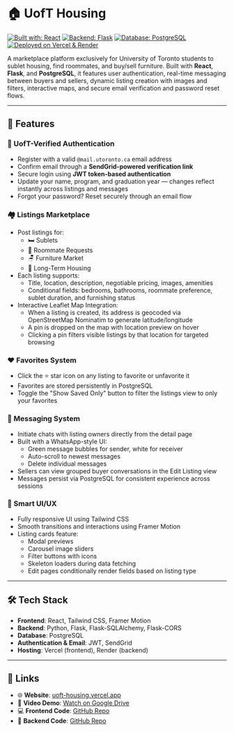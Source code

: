 # 🏠 UofT Housing

[![Built with: React](https://img.shields.io/badge/Built%20with-React-61DAFB?style=for-the-badge&logo=react&logoColor=black)](https://reactjs.org/)
[![Backend: Flask](https://img.shields.io/badge/Backend-Flask-000000?style=for-the-badge&logo=flask&logoColor=white)](https://flask.palletsprojects.com/)
[![Database: PostgreSQL](https://img.shields.io/badge/Database-PostgreSQL-336791?style=for-the-badge&logo=postgresql&logoColor=white)](https://www.postgresql.org/)
[![Deployed on Vercel & Render](https://img.shields.io/badge/Hosted%20on-Vercel%20&%20Render-000000?style=for-the-badge&logo=vercel&logoColor=white)](https://uoft-housing.vercel.app)

A marketplace platform exclusively for University of Toronto students to sublet housing, find roommates, and buy/sell furniture. Built with **React**, **Flask**, and **PostgreSQL**, it features user authentication, real-time messaging between buyers and sellers, dynamic listing creation with images and filters, interactive maps, and secure email verification and password reset flows.

---

## 🚀 Features

### 🔐 UofT-Verified Authentication
- Register with a valid `@mail.utoronto.ca` email address
- Confirm email through a **SendGrid-powered verification link**
- Secure login using **JWT token-based authentication**
- Update your name, program, and graduation year — changes reflect instantly across listings and messages
- Forgot your password? Reset securely through an email flow

### 🏘️ Listings Marketplace
- Post listings for:
  - 🛏️ Sublets
  - 🧍 Roommate Requests
  - 🪑 Furniture Market
  - 🏡 Long-Term Housing
- Each listing supports:
  - Title, location, description, negotiable pricing, images, amenities
  - Conditional fields: bedrooms, bathrooms, roommate preference, sublet duration, and furnishing status
- Interactive Leaflet Map Integration:
  - When a listing is created, its address is geocoded via OpenStreetMap Nominatim to generate latitude/longitude
  - A pin is dropped on the map with location preview on hover
  - Clicking a pin filters visible listings by that location for targeted browsing

### ❤️ Favorites System
- Click the ⭐ star icon on any listing to favorite or unfavorite it
- Favorites are stored persistently in PostgreSQL
- Toggle the "Show Saved Only" button to filter the listings view to only your favorites

### 💬 Messaging System
- Initiate chats with listing owners directly from the detail page
- Built with a WhatsApp-style UI:
  - Green message bubbles for sender, white for receiver
  - Auto-scroll to newest messages
  - Delete individual messages
- Sellers can view grouped buyer conversations in the Edit Listing view
- Messages persist via PostgreSQL for consistent experience across sessions

### 🧠 Smart UI/UX
- Fully responsive UI using Tailwind CSS
- Smooth transitions and interactions using Framer Motion
- Listing cards feature:
  - Modal previews
  - Carousel image sliders
  - Filter buttons with icons
  - Skeleton loaders during data fetching
  - Edit pages conditionally render fields based on listing type

---

## 🛠 Tech Stack

- **Frontend**: React, Tailwind CSS, Framer Motion  
- **Backend**: Python, Flask, Flask-SQLAlchemy, Flask-CORS  
- **Database**: PostgreSQL  
- **Authentication & Email**: JWT, SendGrid  
- **Hosting**: Vercel (frontend), Render (backend)

---

## 🔗 Links

- 🌐 **Website**: [uoft-housing.vercel.app](https://uoft-housing.vercel.app/)  
- 🎥 **Video Demo**: [Watch on Google Drive](https://drive.google.com/file/d/1EzaCifBafGvaQluX7zmfk1MRs3IsTnuR/view) 
- 💻 **Frontend Code**: [GitHub Repo](https://github.com/nathwung/uoft-housing-frontend)  
- 🔧 **Backend Code**: [GitHub Repo](https://github.com/nathwung/uoft-housing-backend)  
